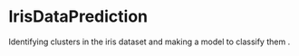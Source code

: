 # IrisDataPrediction
Identifying clusters in the iris dataset and making a model to classify them .
